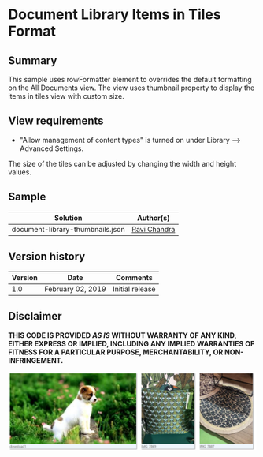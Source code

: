 # Document Library Items in Tiles Format

## Summary
This sample uses rowFormatter element to overrides the default formatting on the All Documents view.  The view uses thumbnail property to display the items in tiles view with custom size.



## View requirements
- "Allow management of content types" is turned on under Library --> Advanced Settings.

The size of the tiles can be adjusted by changing the width and height values.

## Sample

Solution|Author(s)
--------|---------
document-library-thumbnails.json | [Ravi Chandra](https://twitter.com/ravi_maniyani)

## Version history

Version|Date|Comments
-------|----|--------
1.0|February 02, 2019|Initial release

## Disclaimer
**THIS CODE IS PROVIDED *AS IS* WITHOUT WARRANTY OF ANY KIND, EITHER EXPRESS OR IMPLIED, INCLUDING ANY IMPLIED WARRANTIES OF FITNESS FOR A PARTICULAR PURPOSE, MERCHANTABILITY, OR NON-INFRINGEMENT.**

![Responsive Screenshot](./document-library-thumbnails.png)


